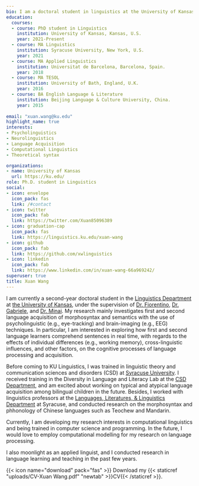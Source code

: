 ```yaml
---
bio: I am a doctoral student in linguistics at the University of Kansas. My research interests include psycholinguistics and neurolinguistics of first and second language acquisition and processing. 
education:
  courses:
  - course: PhD student in Linguistics
    institution: University of Kansas, Kansas, U.S.
    year: 2021-Present
  - course: MA Linguistics
    institution: Syracuse University, New York, U.S.
    year: 2021
  - course: MA Applied Linguistics
    institution: Universitat de Barcelona, Barcelona, Spain.
    year: 2018
  - course: MA TESOL
    institution: University of Bath, England, U.K.
    year: 2016
  - course: BA English Language & Literature
    institution: Beijing Language & Culture University, China.
    year: 2015
    
email: "xuan.wang@ku.edu"
highlight_name: true
interests:
- Psycholinguistics 
- Neurolinguistics
- Language Acquisition 
- Computational Linguistics
- Theoretical syntax

organizations:
- name: University of Kansas
  url: https://ku.edu/
role: Ph.D. student in Linguistics
social:
- icon: envelope
  icon_pack: fas
  link: /#contact
- icon: twitter
  icon_pack: fab
  link: https://twitter.com/Xuan85096389
- icon: graduation-cap
  icon_pack: fas
  link: https://linguistics.ku.edu/xuan-wang
- icon: github
  icon_pack: fab
  link: https://github.com/xwlinguistics
- icon: linkedin
  icon_pack: fab
  link: https://www.linkedin.com/in/xuan-wang-66a969242/
superuser: true
title: Xuan Wang
---
```


I am currently a second-year doctoral student in the [Linguistics Department](https://linguistics.ku.edu) at [the University of Kansas](https://ku.edu), under the supervision of [Dr. Fiorentino](http://people.ku.edu/~fiore355/), [Dr. Gabriele](http://people.ku.edu/~gabriele/), and [Dr. Minai](http://people.ku.edu/~minai/). My research mainly investigates first and second language acquisition of morphosyntax and semantics with the use of psycholinguistic (e.g., eye-tracking) and brain-imaging (e.g., EEG) techniques. In particular, I am interested in exploring how first and second language learners comprehend sentences in real time, with regards to the effects of individual differences (e.g., working memory), cross-linguistic influences, and other factors, on the cognitive processes of language processing and acquisition.

Before coming to KU Linguistics, I was trained in linguistic theory and communication sciences and disorders (CSD) at [Syracuse University](https://www.syracuse.edu). I received training in the Diversity in Language and Literacy Lab at the [CSD Department](https://thecollege.syr.edu/department-communication-sciences-disorders/), and am excited about working on typical and atypical language acquisition among bilingual children in the future. Besides, I worked with linguistics professors at the [Languages, Literatures, & Linguistics Department](https://thecollege.syr.edu/languages-literatures-and-linguistics/) at Syracuse, and conducted research on the morphosyntax and phhonology of Chinese languages such as Teochew and Mandarin. 

Currently, I am developing my research interests in computational linguistics and being trained in computer science and programming. In the future, I would love to employ computational modelling for my research on language processing. 

I also moonlight as an applied linguist, and I conducted research in language learning and teaching in the past few years. 

{{< icon name="download" pack="fas" >}} Download my {{< staticref "uploads/CV-Xuan Wang.pdf" "newtab" >}}CV{{< /staticref >}}.
